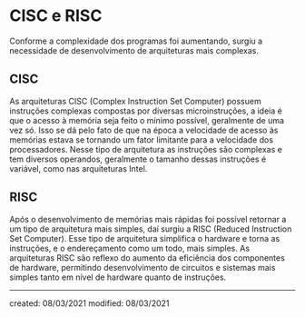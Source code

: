 # CISC e RISC
Conforme a complexidade dos programas foi aumentando, surgiu a necessidade de desenvolvimento de arquiteturas mais complexas.

## CISC
As arquiteturas CISC (Complex Instruction Set Computer) possuem instruções complexas compostas por diversas microinstruções, a ideia é que o acesso à memória seja feito o mínimo possível, geralmente de uma vez só. Isso se dá pelo fato de que na época a velocidade de acesso às memórias estava se tornando um fator limitante para a velocidade dos processadores. Nesse tipo de arquitetura as instruções são complexas e tem diversos operandos, geralmente o tamanho dessas instruções é variável, como nas arquiteturas Intel.

## RISC
Após o desenvolvimento de memórias mais rápidas foi possível retornar a um tipo de arquitetura mais simples, daí surgiu a RISC (Reduced Instruction Set Computer). Esse tipo de arquitetura simplifica o hardware e torna as instruções, e o endereçamento como um todo, mais simples. As arquiteturas RISC são reflexo do aumento da eficiência dos componentes de hardware, permitindo desenvolvimento de circuitos e sistemas mais simples tanto em nível de hardware quanto de instruções.


---

created: 08/03/2021
modified: 08/03/2021